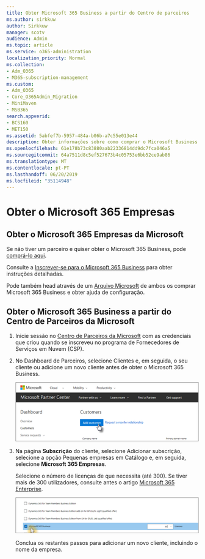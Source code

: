 ```yaml
---
title: Obter Microsoft 365 Business a partir do Centro de parceiros
ms.author: sirkkuw
author: Sirkkuw
manager: scotv
audience: Admin
ms.topic: article
ms.service: o365-administration
localization_priority: Normal
ms.collection:
- Adm_O365
- M365-subscription-management
ms.custom:
- Adm_O365
- Core_O365Admin_Migration
- MiniMaven
- MSB365
search.appverid:
- BCS160
- MET150
ms.assetid: 5abfef7b-5957-484a-b06b-a7c55e013e44
description: Obter informações sobre como comprar o Microsoft Business de 365 da Microsoft Partner Center.
ms.openlocfilehash: 61e178b73c83880aab22336814dd9dc7fca046a5
ms.sourcegitcommit: 64a7511d8c5ef527673b4c05753e6bb52ce9ab86
ms.translationtype: MT
ms.contentlocale: pt-PT
ms.lasthandoff: 06/20/2019
ms.locfileid: "35114948"
---
```

# <a name="get-microsoft-365-business"></a>Obter o Microsoft 365 Empresas

## <a name="get-microsoft-365-business-from-microsoft"></a>Obter o Microsoft 365 Empresas da Microsoft

Se não tiver um parceiro e quiser obter o Microsoft 365 Business, pode [comprá-lo aqui](https://www.microsoft.com/en-US/microsoft-365/business).

Consulte a [Inscrever-se para o Microsoft 365 Business](sign-up.md) para obter instruções detalhadas.

Pode também head através de um [Arquivo Microsoft](https://www.microsoft.com/en-us/store/locations/find-a-store?icid=en-us_UF_FAS) de ambos os comprar Microsoft 365 Business e obter ajuda de configuração.
  
## <a name="get-microsoft-365-business-from-microsoft-partner-center"></a>Obter o Microsoft 365 Business a partir do Centro de Parceiros da Microsoft

1. Inicie sessão no [Centro de Parceiros da Microsoft](https://go.microsoft.com/fwlink/p/?linkid=849910) com as credenciais que criou quando se inscreveu no programa de Fornecedores de Serviços em Nuvem (CSP). 
    
2. No Dashboard de Parceiros, selecione Clientes e, em seguida, o seu cliente ou adicione um novo cliente antes de obter o Microsoft 365 Business.
    
    ![In the Microsoft Partner center, add a new customer.](media/ec807d07-bbd2-411f-8fe1-c644cf9a3882.png)
  
3. Na página **Subscrição** do cliente, selecione Adicionar subscrição, selecione a opção Pequenas empresas em Catálogo e, em seguida, selecione **Microsoft 365 Empresas**.
    
    Selecione o número de licenças de que necessita (até 300). Se tiver mais de 300 utilizadores, consulte antes o artigo [Microsoft 365 Enterprise](https://go.microsoft.com/fwlink/p/?linkid=862316). 
    
    ![On the New subscription page choose small business.](media/52d99e89-2175-4974-84bb-dd626048541b.png)
  
    Conclua os restantes passos para adicionar um novo cliente, incluindo o nome da empresa.
    


